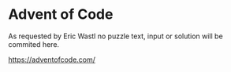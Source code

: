 # Advent of Code

As requested by Eric Wastl no puzzle text, input or solution will be commited here.

https://adventofcode.com/
